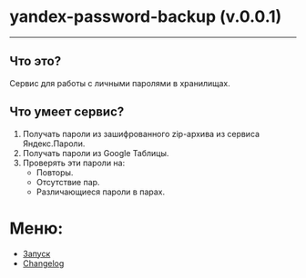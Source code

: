 # yandex-password-backup (v.0.0.1)

***
##  Что это?

Сервис для работы с личными паролями в хранилищаx.

## Что умеет сервис?

1. Получать пароли из зашифрованного zip-архива из сервиса Яндекс.Пароли.
2. Получать пароли из Google Таблицы.
3. Проверять эти пароли на:
   - Повторы.
   - Отсутствие пар.
   - Различающиеся пароли в парах.


# Меню:
- [Запуск](https://gitflic.ru/project/glazarev/yandex-password-backup/blob?file=docs%2Flaunch.md&branch=master&mode=markdown)
- [Changelog](https://gitflic.ru/project/glazarev/yandex-password-backup/blob?file=docs%2Fchange_log.md&branch=master&mode=markdown)